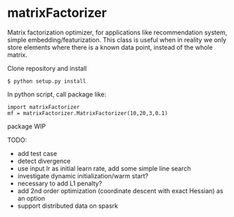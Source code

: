 # matrixFactorizer
Matrix factorization optimizer, for applications like recommendation system, simple embedding/featurization. This class is useful when in reality we only store elements where there is a known data point, instead of the whole matrix.


Clone repository and install
```
$ python setup.py install
```

In python script, call package like:
```
import matrixFactorizer
mf = matrixFactorizer.MatrixFactorizer(10,20,3,0.1)
```

package WIP

TODO:
- add test case
- detect divergence
- use input lr as initial learn rate, add some simple line search
- investigate dynamic initialization/warm start?
- necessary to add L1 penalty?
- add 2nd order optimization (coordinate descent with exact Hessian) as an option
- support distributed data on spasrk